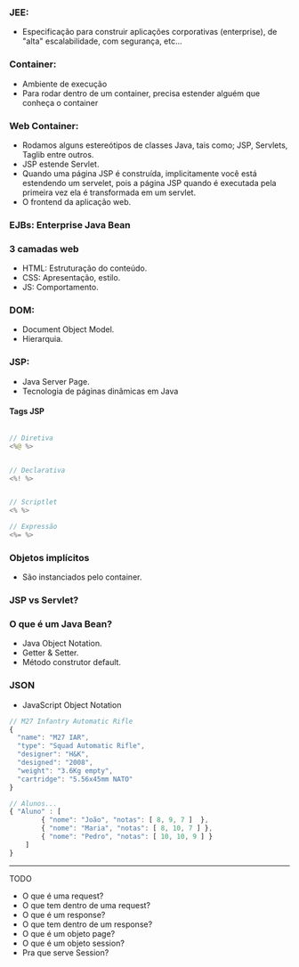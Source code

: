 ### JEE: 
- Especificação para construir aplicações corporativas (enterprise), de "alta" escalabilidade, com segurança, etc...

### Container:
- Ambiente de execução
- Para rodar dentro de um container, precisa estender alguém que conheça o container

### Web Container:
- Rodamos alguns estereótipos de classes Java, tais como; JSP, Servlets, Taglib entre outros.
- JSP estende Servlet.
- Quando uma página JSP é construída, implicitamente você está estendendo um servelet, pois a página JSP quando é executada pela primeira vez ela é transformada em um servlet.
- O frontend da aplicação web.

### EJBs: Enterprise Java Bean 

### 3 camadas web
- HTML: Estruturação do conteúdo.
- CSS: Apresentação, estilo.
- JS: Comportamento.

### DOM:
- Document Object Model.
- Hierarquia.

### JSP:
- Java Server Page.
- Tecnologia de páginas dinâmicas em Java

#### Tags JSP

```java

// Diretiva
<%@ %>


// Declarativa
<%! %>


// Scriptlet
<% %>

// Expressão
<%= %>

```

### Objetos implícitos
- São instanciados pelo container.

### JSP vs Servlet?

### O que é um Java Bean?
- Java Object Notation.
- Getter & Setter.
- Método construtor default.

### JSON
- JavaScript Object Notation

```javascript
// M27 Infantry Automatic Rifle
{
  "name": "M27 IAR",
  "type": "Squad Automatic Rifle",
  "designer": "H&K",
  "designed": "2008",
  "weight": "3.6Kg empty",
  "cartridge": "5.56x45mm NATO"
}

// Alunos...
{ "Aluno" : [ 
        { "nome": "João", "notas": [ 8, 9, 7 ]  },
        { "nome": "Maria", "notas": [ 8, 10, 7 ] },
        { "nome": "Pedro", "notas": [ 10, 10, 9 ] } 
    ]
}
```

---
 TODO

* O que é uma request?
* O que tem dentro de uma request?
* O que é um response?
* O que tem dentro de um response?
* O que é um objeto page?
* O que é um objeto session?
* Pra que serve Session?


